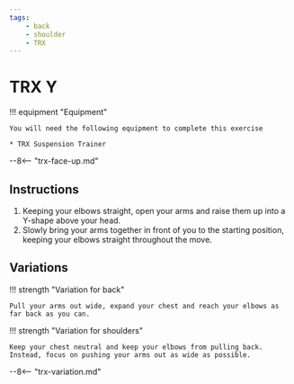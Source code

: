 ```yaml
---
tags:
    - back
    - shoulder
    - TRX
---
```


# TRX Y

!!! equipment "Equipment"

    You will need the following equipment to complete this exercise
    
    * TRX Suspension Trainer

--8<-- "trx-face-up.md"

## Instructions

1. Keeping your elbows straight, open your arms and raise them up into a Y-shape above your head.
2. Slowly bring your arms together in front of you to the starting position, keeping your elbows straight throughout the move.

## Variations

!!! strength "Variation for back"

    Pull your arms out wide, expand your chest and reach your elbows as far back as you can.

!!! strength "Variation for shoulders"

    Keep your chest neutral and keep your elbows from pulling back.  Instead, focus on pushing your arms out as wide as possible.

--8<-- "trx-variation.md"
